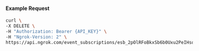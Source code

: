 <!-- Code generated for API Clients. DO NOT EDIT. -->

#### Example Request

```bash
curl \
-X DELETE \
-H "Authorization: Bearer {API_KEY}" \
-H "Ngrok-Version: 2" \
https://api.ngrok.com/event_subscriptions/esb_2pOlRFoBkxSb6b0Uxu2PeIHsqt8/sources/ip_policy_updated.v0
```
